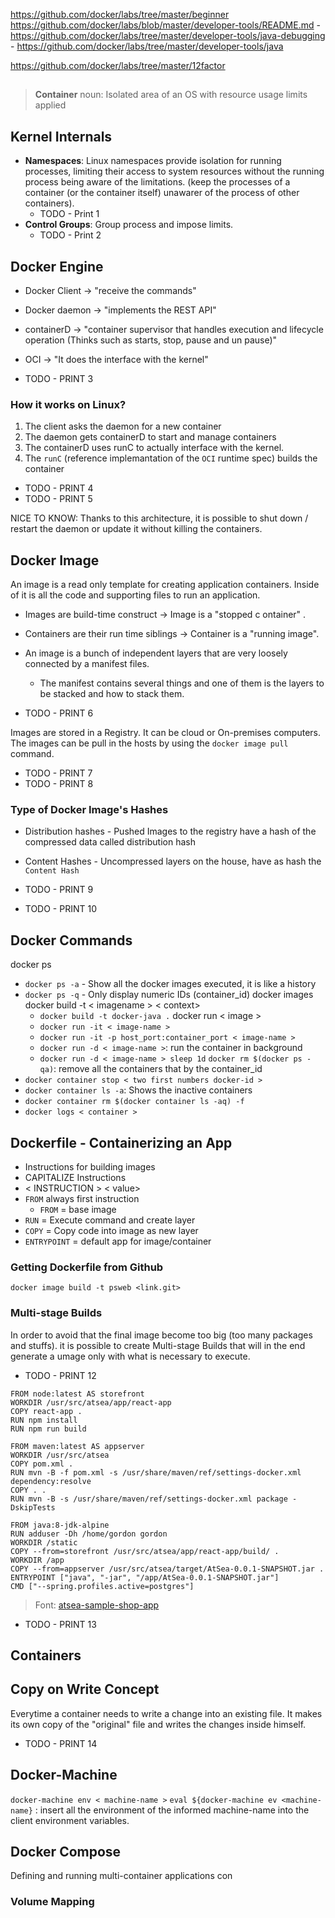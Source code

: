 
https://github.com/docker/labs/tree/master/beginner
https://github.com/docker/labs/blob/master/developer-tools/README.md
	- https://github.com/docker/labs/tree/master/developer-tools/java-debugging
	- https://github.com/docker/labs/tree/master/developer-tools/java

https://github.com/docker/labs/tree/master/12factor

## 
> **Container**
> noun: Isolated area of an OS with resource usage limits applied

## Kernel Internals
- **Namespaces**: Linux namespaces provide isolation for running processes, limiting their access to system resources without the running process being aware of the limitations. (keep the processes of a container (or the container itself) unawarer of the process of other containers).
	- TODO - Print 1
- **Control Groups**: Group process and impose limits.
 	- TODO - Print 2

## Docker Engine
- Docker Client -> "receive the commands"
- Docker daemon -> "implements the REST API"
- containerD -> "container supervisor that handles execution and lifecycle operation (Thinks such as starts, stop, pause and un pause)"
- OCI -> "It does the interface with the kernel"

- TODO - PRINT 3

### How it works on Linux?
1. The client asks the daemon for a new container
2. The daemon gets containerD to start and manage containers
3. The containerD uses runC to actually interface with the kernel.
4. The `runC` (reference implemantation of the `OCI` runtime spec) builds the container 

- TODO - PRINT 4
- TODO - PRINT 5

NICE TO KNOW: Thanks to this architecture, it is possible to shut down / restart the daemon or update it without killing the containers.

## Docker Image
An image is a read only template for creating application containers. Inside of it is all the code and supporting files to run an application. 

- Images are build-time construct -> Image is a "stopped c ontainer" .
- Containers are their run time siblings -> Container is a "running image".
- An image is a bunch of independent layers that are very loosely connected by a manifest files. 
	- The manifest contains several things and one of them is the layers to be stacked and how to stack them.

- TODO - PRINT 6

Images are stored in a Registry. It can be cloud or On-premises computers. The images can be pull in the hosts by using the `docker image pull` command.

- TODO - PRINT 7
- TODO - PRINT 8

### Type of Docker Image's Hashes 
- Distribution hashes - Pushed Images to the registry have a hash of the compressed data called distribution hash
- Content Hashes - Uncompressed layers on the house, have as hash the `Content Hash`

- TODO - PRINT 9
- TODO - PRINT 10

## Docker Commands
docker ps
- `docker ps -a` -  Show all the docker images executed, it is like a history
- `docker ps -q` -  Only display numeric IDs (container_id)
docker images
docker build -t < imagename >  < context>
	- `docker build -t docker-java .` 
docker run < image >
	- `docker run -it < image-name >`
	- `docker run -it -p host_port:container_port < image-name >`
	- `docker run -d < image-name >`: run the container in background
	- `docker run -d < image-name > sleep 1d`
`docker rm $(docker ps -qa)`: remove all the containers that by the container_id
- `docker container stop < two first numbers docker-id >`
- `docker container ls -a`: Shows the inactive containers
- `docker container rm $(docker container ls -aq) -f`
- `docker logs < container >`

## Dockerfile - Containerizing an App
- Instructions for building images
- CAPITALIZE Instructions
- < INSTRUCTION > < value>
- `FROM` always first instruction
	- `FROM` = base image
- `RUN` = Execute command and create layer
- `COPY` = Copy code into image as new layer
- `ENTRYPOINT` = default app for image/container

### Getting Dockerfile from Github
`docker image build -t psweb <link.git>`

### Multi-stage Builds
In order to avoid that the final image become too big (too many packages and stuffs). it is possible to create Multi-stage Builds that will in the end generate a umage only with what is necessary to execute.

- TODO - PRINT 12

```docker
FROM node:latest AS storefront
WORKDIR /usr/src/atsea/app/react-app
COPY react-app .
RUN npm install
RUN npm run build

FROM maven:latest AS appserver
WORKDIR /usr/src/atsea
COPY pom.xml .
RUN mvn -B -f pom.xml -s /usr/share/maven/ref/settings-docker.xml dependency:resolve
COPY . .
RUN mvn -B -s /usr/share/maven/ref/settings-docker.xml package -DskipTests

FROM java:8-jdk-alpine
RUN adduser -Dh /home/gordon gordon
WORKDIR /static
COPY --from=storefront /usr/src/atsea/app/react-app/build/ .
WORKDIR /app
COPY --from=appserver /usr/src/atsea/target/AtSea-0.0.1-SNAPSHOT.jar .
ENTRYPOINT ["java", "-jar", "/app/AtSea-0.0.1-SNAPSHOT.jar"]
CMD ["--spring.profiles.active=postgres"]
```
> Font: [atsea-sample-shop-app](https://github.com/nigelpoulton/atsea-sample-shop-app/tree/master/app )

- TODO - PRINT 13

## Containers
## Copy on Write Concept 
Everytime a container needs to write a change into an existing file. It makes its own copy of the "original" file and writes the changes inside himself.
- TODO - PRINT 14
 
## Docker-Machine
`docker-machine env < machine-name >`
`eval ${docker-machine ev <machine-name}` : insert all the environment of the informed machine-name into the client environment variables.

## Docker Compose
Defining and running multi-container applications
con

### Volume Mapping


